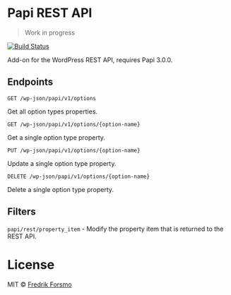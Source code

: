 # Papi REST API

> Work in progress

[![Build Status](https://travis-ci.org/wp-papi/papi-rest-api.svg?branch=master)](https://travis-ci.org/wp-papi/papi-rest-api)

Add-on for the WordPress REST API, requires Papi 3.0.0.

## Endpoints

`GET /wp-json/papi/v1/options`

Get all option types properties.

`GET /wp-json/papi/v1/options/{option-name}`

Get a single option type property.

`PUT /wp-json/papi/v1/options/{option-name}`

Update a single option type property.

`DELETE /wp-json/papi/v1/options/{option-name}`

Delete a single option type property.

## Filters

`papi/rest/property_item` - Modify the property item that is returned to the REST API.

# License

MIT © [Fredrik Forsmo](https://github.com/frozzare)
